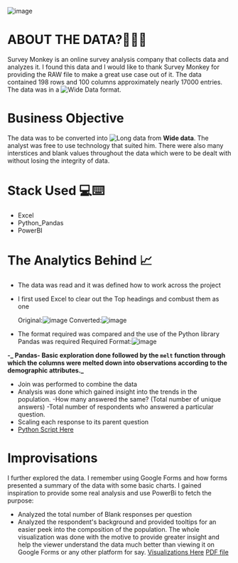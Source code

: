 ![image](https://github.com/HimAgarwal-Git/ProjectPortfolio/assets/146741762/b6c89e1a-7192-4bd1-bd55-5be0a1ae08c7)
# ABOUT THE DATA?🙋🏻‍♂️
Survey Monkey is an online survey analysis company that collects data and analyzes it. I found this data and I would like to thank Survey Monkey for providing the RAW file to make a great use case out of it. The data contained 198 rows and 100 columns approximately nearly 17000 entries. The data was in a ![*Wide Data*](        ) format.

# Business Objective
The data was to be converted into ![*Long data*](  ) from **Wide data**. The analyst was free to use technology that suited him. There were also many interstices and blank values throughout the data which were to be dealt with without losing the integrity of data. 

# Stack Used 💻⌨️
- Excel
- Python_Pandas
- PowerBI

# The Analytics Behind 📈
- The data was read and it was defined how to work across the project
- I first used Excel to clear out the Top headings and combust them as one
  
  Original:![image](https://github.com/HimAgarwal-Git/ProjectPortfolio/assets/146741762/e2238e22-5be4-4822-9d96-be604a8178b2)
  Converted:![image](https://github.com/HimAgarwal-Git/ProjectPortfolio/assets/146741762/c9b37820-4e0b-4b87-83fd-4ceb6bf93c6f)

- The format required was compared and the use of the Python library Pandas was required
   Required Format:![image](https://github.com/HimAgarwal-Git/ProjectPortfolio/assets/146741762/bee215ad-7313-4a76-bf8a-7c0038908720)

**-_ Pandas- Basic exploration done followed by the `melt` function through which the columns were melted down into observations according to the demographic attributes._**
- Join was performed to combine the data 
- Analysis was done which gained insight into the trends in the population. 
 -How many answered the same? (Total number of unique answers)
 -Total number of respondents who answered a particular question. 
 - Scaling each response to its parent question
 -  [Python Script Here](./DATA_MANIPULATION.ipynb)

# Improvisations
I further explored the data. I remember using Google Forms and how forms presented a summary of the data with some basic charts. I gained inspiration to provide some real analysis and use PowerBi to fetch the purpose:
- Analyzed the total number of Blank responses per question
- Analyzed the respondent's background and provided tooltips for an easier peek into the composition of the population.
The whole visualization was done with the motive to provide greater insight and help the viewer understand the data much better than viewing it on Google Forms or any other platform for say.
  [Visualizations Here](./Dashboard_GoogleAnalysis.pdf)
  [PDF file](./Dashboard_GoogleAnalysis.pdf)  
